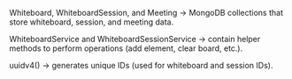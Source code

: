 Whiteboard, WhiteboardSession, and Meeting → MongoDB collections that store whiteboard, session, and meeting data.

WhiteboardService and WhiteboardSessionService → contain helper methods to perform operations (add element, clear board, etc.).

uuidv4() → generates unique IDs (used for whiteboard and session IDs).